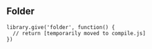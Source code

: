 Folder
------

    library.give('folder', function() {
      // return [temporarily moved to compile.js]
    })



